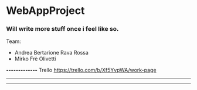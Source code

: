 # WebAppProject

### Will write more stuff once i feel like so.

Team:

- Andrea Bertarione Rava Rossa
- Mirko Frè Olivetti

__-------------__
     Trello
https://trello.com/b/Xf5YvpWA/work-page
__             __
  -------------
